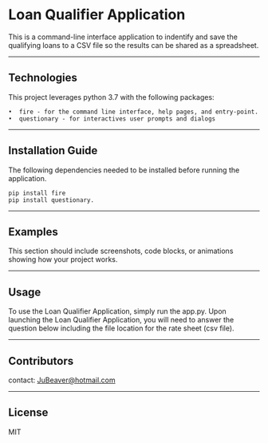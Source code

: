 # Loan Qualifier Application

This is a command-line interface application to indentify and save the qualifying loans to a CSV file so the results can be shared as a spreadsheet. 

---

## Technologies

This project leverages python 3.7 with the following packages:

    •  fire - for the command line interface, help pages, and entry-point.
    •  questionary - for interactives user prompts and dialogs

---

## Installation Guide

The following dependencies needed to be installed before running the application.
    
    pip install fire
    pip install questionary.

---

## Examples

This section should include screenshots, code blocks, or animations showing how your project works.

---

## Usage

To use the Loan Qualifier Application, simply run the app.py. 
Upon launching the Loan Qualifier Application, you will need to answer the question below including the file location for the rate sheet (csv file).



---

## Contributors

contact: JuBeaver@hotmail.com

---

## License

MIT
